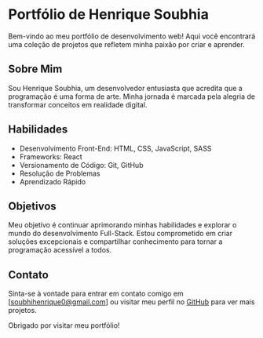 # Portfólio de Henrique Soubhia

Bem-vindo ao meu portfólio de desenvolvimento web! Aqui você encontrará uma coleção de projetos que refletem minha paixão por criar e aprender.

## Sobre Mim

Sou Henrique Soubhia, um desenvolvedor entusiasta que acredita que a programação é uma forma de arte. Minha jornada é marcada pela alegria de transformar conceitos em realidade digital.

## Habilidades

- Desenvolvimento Front-End: HTML, CSS, JavaScript, SASS
- Frameworks: React
- Versionamento de Código: Git, GitHub
- Resolução de Problemas
- Aprendizado Rápido

## Objetivos

Meu objetivo é continuar aprimorando minhas habilidades e explorar o mundo do desenvolvimento Full-Stack. Estou comprometido em criar soluções excepcionais e compartilhar conhecimento para tornar a programação acessível a todos.

## Contato

Sinta-se à vontade para entrar em contato comigo em [soubhihenrique0@gmail.com] ou visitar meu perfil no [GitHub](https://github.com/HenriqueSoubhia) para ver mais projetos.

Obrigado por visitar meu portfólio!
